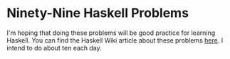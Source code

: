Ninety-Nine Haskell Problems
============================

I'm hoping that doing these problems will be good practice for learning Haskell.
You can find the Haskell Wiki article about these problems
[here](https://wiki.haskell.org/99_questions).  I intend to do about ten each
day.
